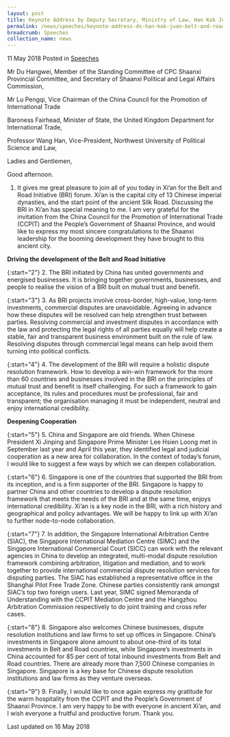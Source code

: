 ```yaml
---
layout: post
title: Keynote Address by Deputy Secretary, Ministry of Law, Han Kok Juan, at the Belt and Road Initiative Forum in Xi'an
permalink: /news/speeches/keynote-address-ds-han-kok-juan-belt-and-road-initiative-forum
breadcrumb: Speeches
collection_name: news
---
```


11 May 2018 Posted in [Speeches](/news/speeches)

Mr Du Hangwei, Member of the Standing Committee of CPC Shaanxi Provincial Committee, and Secretary of Shaanxi Political and Legal Affairs Commission,

 

Mr Lu Pengqi, Vice Chairman of the China Council for the Promotion of International Trade

 

Baroness Fairhead, Minister of State, the United Kingdom Department for International Trade,

 

Professor Wang Han, Vice-President, Northwest University of Political Science and Law,

 

Ladies and Gentlemen,

Good afternoon.

1. It gives me great pleasure to join all of you today in Xi’an for the Belt and Road Initiative (BRI) forum. Xi’an is the capital city of 13 Chinese imperial dynasties, and the start point of the ancient Silk Road. Discussing the BRI in Xi’an has special meaning to me. I am very grateful for the invitation from the China Council for the Promotion of International Trade (CCPIT) and the People’s Government of Shaanxi Province, and would like to express my most sincere congratulations to the Shaanxi leadership for the booming development they have brought to this ancient city.

**Driving the development of the Belt and Road Initiative**

{:start="2"}
2. The BRI initiated by China has united governments and energised businesses. It is bringing together governments, businesses, and people to realise the vision of a BRI built on mutual trust and benefit.

 
{:start="3"}
3. As BRI projects involve cross-border, high-value, long-term investments, commercial disputes are unavoidable. Agreeing in advance how these disputes will be resolved can help strengthen trust between parties. Resolving commercial and investment disputes in accordance with the law and protecting the legal rights of all parties equally will help create a stable, fair and transparent business environment built on the rule of law. Resolving disputes through commercial legal means can help avoid them turning into political conflicts.

 
{:start="4"}
4. The development of the BRI will require a holistic dispute resolution framework. How to develop a win-win framework for the more than 60 countries and businesses involved in the BRI on the principles of mutual trust and benefit is itself challenging. For such a framework to gain acceptance, its rules and procedures must be professional, fair and transparent; the organisation managing it must be independent, neutral and enjoy international credibility.

**Deepening Cooperation**

{:start="5"}
5. China and Singapore are old friends. When Chinese President Xi Jinping and Singapore Prime Minister Lee Hsien Loong met in September last year and April this year, they identified legal and judicial cooperation as a new area for collaboration. In the context of today’s forum, I would like to suggest a few ways by which we can deepen collaboration.

 
{:start="6"}
6. Singapore is one of the countries that supported the BRI from its inception, and is a firm supporter of the BRI. Singapore is happy to partner China and other countries to develop a dispute resolution framework that meets the needs of the BRI and at the same time, enjoys international credibility. Xi’an is a key node in the BRI, with a rich history and geographical and policy advantages. We will be happy to link up with Xi’an to further node-to-node collaboration.

 
{:start="7"}
7. In addition, the Singapore International Arbitration Centre (SIAC), the Singapore International Mediation Centre (SIMC) and the Singapore International Commercial Court (SICC) can work with the relevant agencies in China to develop an integrated, multi-modal dispute resolution framework combining arbitration, litigation and mediation, and to work together to provide international commercial dispute resolution services for disputing parties. The SIAC has established a representative office in the Shanghai Pilot Free Trade Zone. Chinese parties consistently rank amongst SIAC’s top two foreign users. Last year, SIMC signed Memoranda of Understanding with the CCPIT Mediation Centre and the Hangzhou Arbitration Commission respectively to do joint training and cross refer cases.

 
{:start="8"}
8. Singapore also welcomes Chinese businesses, dispute resolution institutions and law firms to set up offices in Singapore. China’s investments in Singapore alone amount to about one-third of its total investments in Belt and Road countries, while Singapore’s investments in China accounted for 85 per cent of total inbound investments from Belt and Road countries. There are already more than 7,500 Chinese companies in Singapore. Singapore is a key base for Chinese dispute resolution institutions and law firms as they venture overseas.

 
{:start="9"}
9. Finally, I would like to once again express my gratitude for the warm hospitality from the CCPIT and the People’s Government of Shaanxi Province. I am very happy to be with everyone in ancient Xi’an, and I wish everyone a fruitful and productive forum. Thank you.

<p class="address-centered">Last updated on 16 May 2018</p>

 
